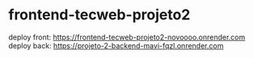 # frontend-tecweb-projeto2

deploy front: https://frontend-tecweb-projeto2-novoooo.onrender.com
deploy back: https://projeto-2-backend-mavi-fqzl.onrender.com
